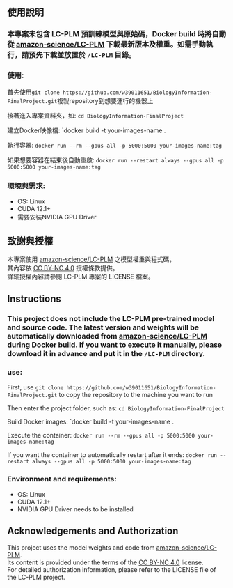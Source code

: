 ## 使用說明

### 本專案未包含 LC-PLM 預訓練模型與原始碼，Docker build 時將自動從 [amazon-science/LC-PLM](https://github.com/amazon-science/LC-PLM) 下載最新版本及權重。如需手動執行，請預先下載並放置於 `/LC-PLM` 目錄。

### 使用:

首先使用`git clone https://github.com/w39011651/BiologyInformation-FinalProject.git`複製repository到想要運行的機器上

接著進入專案資料夾，如: `cd BiologyInformation-FinalProject`

建立Docker映像檔: `docker build -t your-images-name .

執行容器: `docker run --rm --gpus all -p 5000:5000 your-images-name:tag`

如果想要容器在結束後自動重啟: `docker run --restart always --gpus all -p 5000:5000 your-images-name:tag`

### 環境與需求:

+ OS: Linux
+ CUDA 12.1+
+ 需要安裝NVIDIA GPU Driver

## 致謝與授權

本專案使用 [amazon-science/LC-PLM](https://github.com/amazon-science/LC-PLM) 之模型權重與程式碼，  
其內容依 [CC BY-NC 4.0](https://creativecommons.org/licenses/by-nc/4.0/) 授權條款提供。  
詳細授權內容請參閱 LC-PLM 專案的 LICENSE 檔案。

## Instructions

### This project does not include the LC-PLM pre-trained model and source code. The latest version and weights will be automatically downloaded from [amazon-science/LC-PLM](https://github.com/amazon-science/LC-PLM) during Docker build. If you want to execute it manually, please download it in advance and put it in the `/LC-PLM` directory.

### use:

First, use `git clone https://github.com/w39011651/BiologyInformation-FinalProject.git` to copy the repository to the machine you want to run

Then enter the project folder, such as: `cd BiologyInformation-FinalProject`

Build Docker images: `docker build -t your-images-name .

Execute the container: `docker run --rm --gpus all -p 5000:5000 your-images-name:tag`

If you want the container to automatically restart after it ends: `docker run --restart always --gpus all -p 5000:5000 your-images-name:tag`

### Environment and requirements:

+ OS: Linux
+ CUDA 12.1+
+ NVIDIA GPU Driver needs to be installed

## Acknowledgements and Authorization

This project uses the model weights and code from [amazon-science/LC-PLM](https://github.com/amazon-science/LC-PLM).  
Its content is provided under the terms of the [CC BY-NC 4.0](https://creativecommons.org/licenses/by-nc/4.0/) license.     
For detailed authorization information, please refer to the LICENSE file of the LC-PLM project.
